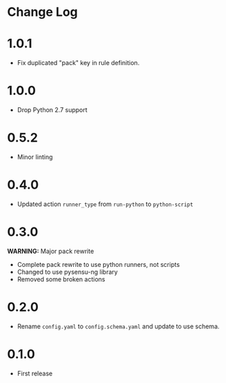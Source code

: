 # Change Log

# 1.0.1

* Fix duplicated "pack" key in rule definition.

# 1.0.0

* Drop Python 2.7 support

# 0.5.2

- Minor linting

# 0.4.0

- Updated action `runner_type` from `run-python` to `python-script`

# 0.3.0

**WARNING:** Major pack rewrite

- Complete pack rewrite to use python runners, not scripts
- Changed to use pysensu-ng library
- Removed some broken actions

# 0.2.0

- Rename `config.yaml` to `config.schema.yaml` and update to use schema.

# 0.1.0

- First release 
